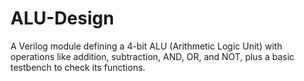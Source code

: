 # ALU-Design
A Verilog module defining a 4-bit ALU (Arithmetic Logic Unit) with operations like addition, subtraction, AND, OR, and NOT, plus a basic testbench to check its functions.

